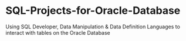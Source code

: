 # SQL-Projects-for-Oracle-Database
Using SQL Developer, Data Manipulation &amp; Data Definition Languages to interact with tables on the Oracle Database
